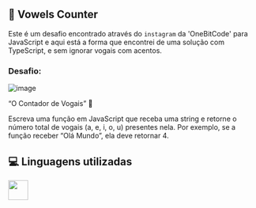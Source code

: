 ## 📕 Vowels Counter

Este é um desafio encontrado através do `instagram` da 'OneBitCode' para JavaScript e aqui está a forma que encontrei de uma solução com TypeScript, e sem ignorar vogais com acentos.

### Desafio:

![image](https://github.com/marcosjunior00/vowels-counter/assets/132008242/f7ea2a27-bf22-46c1-93a2-0c89c51192de)

“O Contador de Vogais” 🧠

Escreva uma função em JavaScript que receba uma string e retorne o número total de vogais (a, e, i, o, u) presentes nela. Por exemplo, se a função receber “Olá Mundo”, ela deve retornar 4.


## 💻 Linguagens utilizadas

<img src="https://cdn.jsdelivr.net/gh/devicons/devicon/icons/typescript/typescript-original.svg" width="40" />
          

